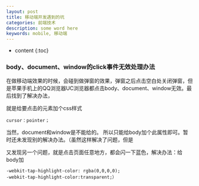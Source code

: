 ```yaml
---
layout: post
title: 移动端开发遇到的坑
categories: 前端技术
description: some word here
keywords: mobile, 移动端
---
```

* content
{:toc}
<div class="postImg" style="background-image:url(https://likonion-1254082995.cos.ap-chengdu.myqcloud.com/media/a7aa6ff5435d5e1_size59_w1200_h799.jpg)"></div>




### body、document、window的click事件无效处理办法
在做移动端效果的时候，会碰到做弹窗的效果，弹窗之后点击空白处关闭弹窗，但是苹果手机上的QQ浏览器UC浏览器都点击body、document、window无效。最后找到了解决办法，

就是给要点击的元素加个css样式

`cursor：pointer；`

 当然，document和window是不能给的。 所以只能给body加个此属性即可。暂时还未发现别的解决办法。（虽然这样解决了问题，但是

又发现另一个问题，就是点击页面任意地方，都会闪一下蓝色，解决办法：给body加

```
-webkit-tap-highlight-color: rgba(0,0,0,0); 
-webkit-tap-highlight-color:transparent;）
```


